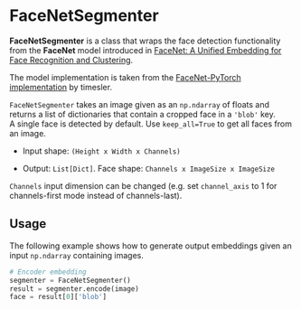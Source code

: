 # FaceNetSegmenter

**FaceNetSegmenter** is a class that wraps the face detection functionality from the **FaceNet** model introduced in [FaceNet: A Unified Embedding for Face Recognition and Clustering](https://arxiv.org/abs/1503.03832).

The model implementation is taken from the [FaceNet-PyTorch implementation](https://github.com/timesler/facenet-pytorch) by timesler.

`FaceNetSegmenter` takes an image given as an `np.ndarray` of floats and returns a list of dictionaries that contain a cropped face in a `'blob'` key.  
A single face is detected by default. Use `keep_all=True` to get all faces from an image.

- Input shape: `(Height x Width x Channels)`

- Output: `List[Dict]`. Face shape: `Channels x ImageSize x ImageSize`

`Channels` input dimension can be changed (e.g. set `channel_axis` to 1 for channels-first mode instead of channels-last).

## Usage

The following example shows how to generate output embeddings given an input `np.ndarray` containing images.

```python
# Encoder embedding 
segmenter = FaceNetSegmenter()
result = segmenter.encode(image)
face = result[0]['blob']
```
